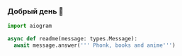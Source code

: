 ### Добрый день 👋
``` python
import aiogram

async def readme(message: types.Message):
  await message.answer(''' Phonk, books and anime''')
```
